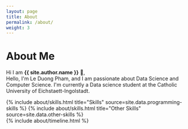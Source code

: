 ```yaml
---
layout: page
title: About
permalink: /about/
weight: 3
---
```


# **About Me**

Hi I am **{{ site.author.name }}** :wave:,<br>
Hello, I'm Le Duong Pham, and I am passionate about Data Science and Computer Science. I'm currently a Data science student at the Catholic University of Eichstaett-Ingolstadt.

<div class="row">
{% include about/skills.html title="Skills" source=site.data.programming-skills %}
{% include about/skills.html title="Other Skills" source=site.data.other-skills %}
</div>

<div class="row">
{% include about/timeline.html %}
</div>
